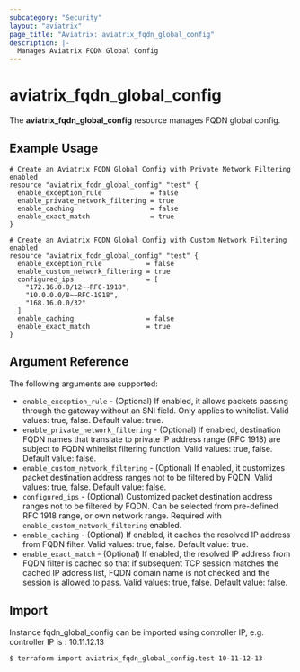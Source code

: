 ```yaml
---
subcategory: "Security"
layout: "aviatrix"
page_title: "Aviatrix: aviatrix_fqdn_global_config"
description: |-
  Manages Aviatrix FQDN Global Config
---
```


# aviatrix_fqdn_global_config

The **aviatrix_fqdn_global_config** resource manages FQDN global config.

## Example Usage

```hcl
# Create an Aviatrix FQDN Global Config with Private Network Filtering enabled
resource "aviatrix_fqdn_global_config" "test" {
  enable_exception_rule            = false
  enable_private_network_filtering = true
  enable_caching                   = false
  enable_exact_match               = true
}
```
```hcl
# Create an Aviatrix FQDN Global Config with Custom Network Filtering enabled
resource "aviatrix_fqdn_global_config" "test" {
  enable_exception_rule           = false
  enable_custom_network_filtering = true
  configured_ips                  = [
    "172.16.0.0/12~~RFC-1918", 
    "10.0.0.0/8~~RFC-1918",
    "168.16.0.0/32"
  ]
  enable_caching                  = false
  enable_exact_match              = true
}
```

## Argument Reference

The following arguments are supported:

* `enable_exception_rule` - (Optional) If enabled, it allows packets passing through the gateway without an SNI field. Only applies to whitelist. Valid values: true, false. Default value: true.
* `enable_private_network_filtering` - (Optional) If enabled, destination FQDN names that translate to private IP address range (RFC 1918) are subject to FQDN whitelist filtering function. Valid values: true, false. Default value: false.
* `enable_custom_network_filtering` - (Optional) If enabled, it customizes packet destination address ranges not to be filtered by FQDN. Valid values: true, false. Default value: false.
* `configured_ips` - (Optional) Customized packet destination address ranges not to be filtered by FQDN. Can be selected from pre-defined RFC 1918 range, or own network range. Required with `enable_custom_network_filtering` enabled.
* `enable_caching` - (Optional) If enabled, it caches the resolved IP address from FQDN filter. Valid values: true, false. Default value: true.
* `enable_exact_match` - (Optional) If enabled, the resolved IP address from FQDN filter is cached so that if subsequent TCP session matches the cached IP address list, FQDN domain name is not checked and the session is allowed to pass. Valid values: true, false. Default value: false.

## Import

Instance fqdn_global_config can be imported using controller IP, e.g. controller IP is : 10.11.12.13

```
$ terraform import aviatrix_fqdn_global_config.test 10-11-12-13
```